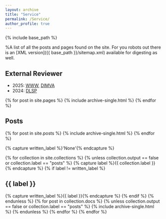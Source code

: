 ```yaml
---
layout: archive
title: "Service"
permalink: /Service/
author_profile: true
---
```


{% include base_path %}

%A list of all the posts and pages found on the site. For you robots out there is an [XML version]({{ base_path }}/sitemap.xml) available for digesting as well.

<h2>External Reviewer</h2>

* 2025: [WWW](https://www2025.thewebconf.org/), [DIMVA](https://www.dimva.org/dimva2025/)
* 2024: [DLSP](https://dlsp2024.ieee-security.org/)

{% for post in site.pages %}
  {% include archive-single.html %}
{% endfor %}

<h2>Posts</h2>
{% for post in site.posts %}
  {% include archive-single.html %}
{% endfor %}

{% capture written_label %}'None'{% endcapture %}

{% for collection in site.collections %}
{% unless collection.output == false or collection.label == "posts" %}
  {% capture label %}{{ collection.label }}{% endcapture %}
  {% if label != written_label %}
  <h2>{{ label }}</h2>
  {% capture written_label %}{{ label }}{% endcapture %}
  {% endif %}
{% endunless %}
{% for post in collection.docs %}
  {% unless collection.output == false or collection.label == "posts" %}
  {% include archive-single.html %}
  {% endunless %}
{% endfor %}
{% endfor %}
